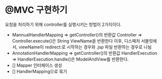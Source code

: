 # @MVC 구현하기


요청을 처리하기 위해 controller를 실행시키는 방법이 2가지이다.
- MannualHandlerMapping => getController()의 반환값 Controller => Controller.execute()은 String ViewName을 반환한다
    이후, 디스패처 서블릿에서, viewName이 redirect:로 시작하는 경우와 .jsp 파일 반환하는 경우로 나뉨
- AnnotationHandlerMapping => getController()의 반환값 HandlerExecution => HandlerExecution.handle()은 ModelAndView를 반환한다.
- [] Mapper 인터페이스 생성
- [] HandlerMapping으로 묶기
